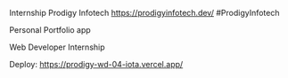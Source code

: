 Internship Prodigy Infotech
https://prodigyinfotech.dev/
#ProdigyInfotech

Personal Portfolio app

Web Developer Internship

Deploy:
https://prodigy-wd-04-iota.vercel.app/
